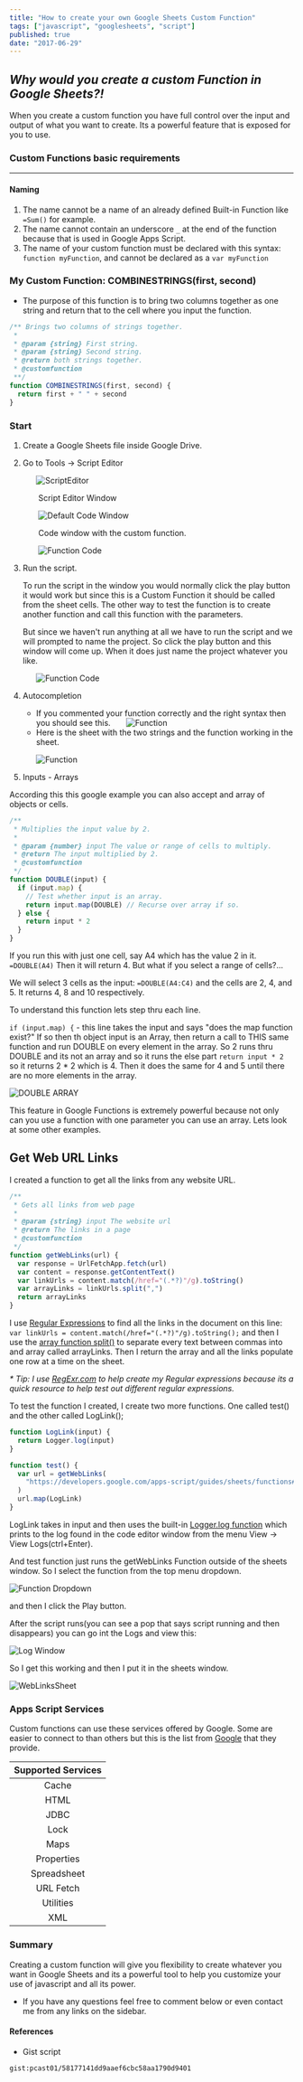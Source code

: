 ```yaml
---
title: "How to create your own Google Sheets Custom Function"
tags: ["javascript", "googlesheets", "script"]
published: true
date: "2017-06-29"
---
```


<h2>
    <i>Why would you create a custom Function in Google Sheets?!</i>
</h2>

When you create a custom function you have full control over the input and output of what you want to create. Its a powerful feature that is exposed for you to use.

### Custom Functions basic requirements

---

#### Naming

1. The name cannot be a name of an already defined Built-in Function like `=Sum()` for example.
2. The name cannot contain an underscore `_` at the end of the function because that is used in Google Apps Script.
3. The name of your custom function must be declared with this syntax: `function myFunction`, and cannot be declared as a `var myFunction`

### My Custom Function: COMBINESTRINGS(first, second)

- The purpose of this function is to bring two columns together as one string and return that to the cell where you input the function.

```js
/** Brings two columns of strings together.
 *
 * @param {string} First string.
 * @param {string} Second string.
 * @return both strings together.
 * @customfunction
 **/
function COMBINESTRINGS(first, second) {
  return first + " " + second
}
```

### Start

1. Create a Google Sheets file inside Google Drive.

2. Go to Tools -> Script Editor

   &nbsp;&nbsp;&nbsp;&nbsp;&nbsp;&nbsp;![ScriptEditor](../../../src/images/GoogleSheetsCustomFunction/scriptEditor.png)

   &nbsp;&nbsp;&nbsp;&nbsp;&nbsp;&nbsp; Script Editor Window

   &nbsp;&nbsp;&nbsp;&nbsp;&nbsp;&nbsp; ![Default Code Window](../../../src/images/GoogleSheetsCustomFunction/defaultCodeWindow.png)

   &nbsp;&nbsp;&nbsp;&nbsp;&nbsp;&nbsp; Code window with the custom function.

   &nbsp;&nbsp;&nbsp;&nbsp;&nbsp;&nbsp; ![Function Code](../../../src/images/GoogleSheetsCustomFunction/codeFunction.png)

3. Run the script.

   To run the script in the window you would normally click the play button it would work but since this is a Custom Function it should be called from the sheet cells. The other way to test the function is to create another function and call this function with the parameters.

   But since we haven't run anything at all we have to run the script and we will prompted to name the project. So click the play button and this window will come up. When it does just name the project whatever you like.

   &nbsp;&nbsp;&nbsp;&nbsp;&nbsp;&nbsp;![Function Code](../../../src/images/GoogleSheetsCustomFunction/EditProjName.png)

4. Autocompletion

   - If you commented your function correctly and the right syntax then you should see this.
     &nbsp;&nbsp;&nbsp;&nbsp;&nbsp;&nbsp;![Function](../../../src/images/GoogleSheetsCustomFunction/combineStringsAutocompletion.png)
   - Here is the sheet with the two strings and the function working in the sheet.

   &nbsp;&nbsp;&nbsp;&nbsp;&nbsp;&nbsp;![Function](../../../src/images/GoogleSheetsCustomFunction/example.png)

5. Inputs - Arrays

According this this google example you can also accept and array of objects or cells.

```javascript
/**
 * Multiplies the input value by 2.
 *
 * @param {number} input The value or range of cells to multiply.
 * @return The input multiplied by 2.
 * @customfunction
 */
function DOUBLE(input) {
  if (input.map) {
    // Test whether input is an array.
    return input.map(DOUBLE) // Recurse over array if so.
  } else {
    return input * 2
  }
}
```

If you run this with just one cell, say A4 which has the value 2 in it. `=DOUBLE(A4)` Then it will return 4. But what if you select a range of cells?...

We will select 3 cells as the input: `=DOUBLE(A4:C4)` and the cells are 2, 4, and 5. It returns 4, 8 and 10 respectively.

To understand this function lets step thru each line.

`if (input.map) {` - this line takes the input and says "does the map function exist?" If so then th object input is an Array, then return a call to THIS same function and run DOUBLE on every element in the array. So 2 runs thru DOUBLE and its not an array and so it runs the else part `return input * 2` so it returns 2 \* 2 which is 4. Then it does the same for 4 and 5 until there are no more elements in the array.

![DOUBLE ARRAY](../../../src/images/GoogleSheetsCustomFunction/DOUBLE_array_final.png)

This feature in Google Functions is extremely powerful because not only can you use a function with one parameter you can use an array. Lets look at some other examples.

## Get Web URL Links

I created a function to get all the links from any website URL.

```javascript
/**
 * Gets all links from web page
 *
 * @param {string} input The website url
 * @return The links in a page
 * @customfunction
 */
function getWebLinks(url) {
  var response = UrlFetchApp.fetch(url)
  var content = response.getContentText()
  var linkUrls = content.match(/href="(.*?)"/g).toString()
  var arrayLinks = linkUrls.split(",")
  return arrayLinks
}
```

I use <a href="https://developer.mozilla.org/en-US/docs/Web/JavaScript/Guide/Regular_Expressions" target="_blank">Regular Expressions</a> to find all the links in the document on this line: `var linkUrls = content.match(/href="(.*?)"/g).toString();` and then I use the <a href="https://developer.mozilla.org/en-US/docs/Web/JavaScript/Reference/Global_Objects/String/split" target="_blank">array function split()</a> to separate every text between commas into and array called arrayLinks. Then I return the array and all the links populate one row at a time on the sheet.

_\* Tip: I use <a href="http://regexr.com/" target="_blank">RegExr.com</a> to help create my Regular expressions because its a quick resource to help test out different regular expressions._

To test the function I created, I create two more functions. One called test() and the other called LogLink();

```javascript
function LogLink(input) {
  return Logger.log(input)
}

function test() {
  var url = getWebLinks(
    "https://developers.google.com/apps-script/guides/sheets/functions#optimization"
  )
  url.map(LogLink)
}
```

LogLink takes in input and then uses the built-in <a href="https://developers.google.com/apps-script/reference/base/logger#logdata" target="_blank">Logger.log function</a> which prints to the log found in the code editor window from the menu View -> View Logs(ctrl+Enter).

And test function just runs the getWebLinks Function outside of the sheets window. So I select the function from the top menu dropdown.

![Function Dropdown](../../../src/images/GoogleSheetsCustomFunction/function_dropdown.png)

and then I click the Play button.

After the script runs(you can see a pop that says script running and then disappears) you can go int the Logs and view this:

![Log Window](../../../src/images/GoogleSheetsCustomFunction/logsWindow.png)

So I get this working and then I put it in the sheets window.

![WebLinksSheet](../../../src/images/GoogleSheetsCustomFunction/getWebLinksPreview.png)

### Apps Script Services

Custom functions can use these services offered by Google. Some are easier to connect to than others but this is the list from <a href='https://developers.google.com/apps-script/guides/sheets/functions#using_apps_script_services' target='blank'>Google</a> that they provide.

| Supported Services |
| :----------------: |
|       Cache        |
|        HTML        |
|        JDBC        |
|        Lock        |
|        Maps        |
|     Properties     |
|    Spreadsheet     |
|     URL Fetch      |
|     Utilities      |
|        XML         |

### Summary

Creating a custom function will give you flexibility to create whatever you want in Google Sheets and its a powerful tool to help you customize your use of javascript and all its power.

- If you have any questions feel free to comment below or even contact me from any links on the sidebar.

#### References

- Gist script

`gist:pcast01/58177141dd9aaef6cbc58aa1790d9401`
